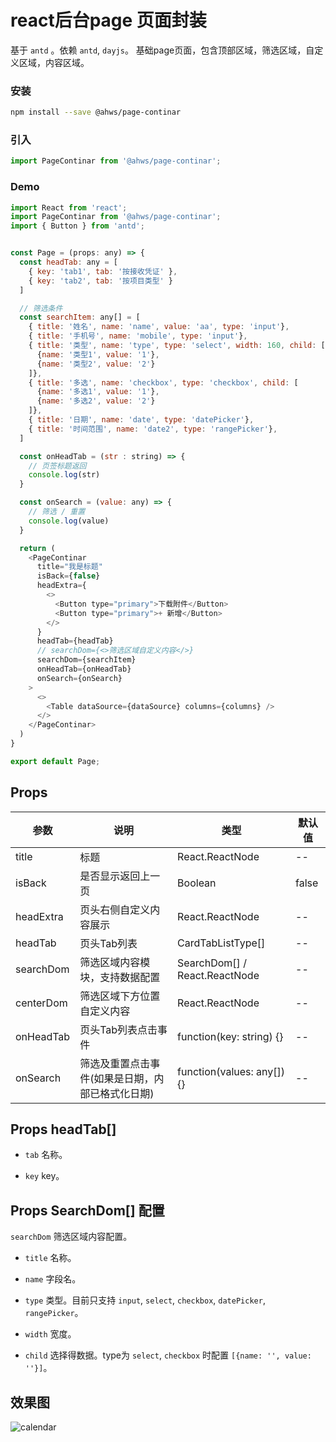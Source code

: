 react后台page 页面封装
===
基于 `antd` 。依赖 `antd`, `dayjs`。
基础page页面，包含顶部区域，筛选区域，自定义区域，内容区域。

### 安装

```bash
npm install --save @ahws/page-continar
```

### 引入

```jsx
import PageContinar from '@ahws/page-continar';
```

### Demo

<!--DemoStart,bgWhite,codePen,codeSandbox--> 
```js
import React from 'react';
import PageContinar from '@ahws/page-continar';
import { Button } from 'antd';


const Page = (props: any) => {
  const headTab: any = [
    { key: 'tab1', tab: '按接收凭证' },
    { key: 'tab2', tab: '按项目类型' }
  ]

  // 筛选条件
  const searchItem: any[] = [
    { title: '姓名', name: 'name', value: 'aa', type: 'input'},
    { title: '手机号', name: 'mobile', type: 'input'},
    { title: '类型', name: 'type', type: 'select', width: 160, child: [
      {name: '类型1', value: '1'},
      {name: '类型2', value: '2'}
    ]},
    { title: '多选', name: 'checkbox', type: 'checkbox', child: [
      {name: '多选1', value: '1'},
      {name: '多选2', value: '2'}
    ]},
    { title: '日期', name: 'date', type: 'datePicker'},
    { title: '时间范围', name: 'date2', type: 'rangePicker'},
  ]

  const onHeadTab = (str : string) => {
    // 页签标题返回
    console.log(str)
  }

  const onSearch = (value: any) => {
    // 筛选 / 重置
    console.log(value)
  }

  return (
    <PageContinar
      title="我是标题"
      isBack={false}
      headExtra={
        <>
          <Button type="primary">下载附件</Button>
          <Button type="primary">+ 新增</Button>
        </>
      }
      headTab={headTab}
      // searchDom={<>筛选区域自定义内容</>}
      searchDom={searchItem}
      onHeadTab={onHeadTab}
      onSearch={onSearch}
    >
      <>
        <Table dataSource={dataSource} columns={columns} />
      </>
    </PageContinar>
  )
}

export default Page;
```
<!--End-->

## Props

| 参数 | 说明 | 类型 | 默认值 |
| -------- | -------- | -------- | -------- |
| title | 标题 | React.ReactNode | -- |
| isBack | 是否显示返回上一页 | Boolean | false |
| headExtra | 页头右侧自定义内容展示 | React.ReactNode | -- |
| headTab | 页头Tab列表 | CardTabListType[] | -- |
| searchDom | 筛选区域内容模块，支持数据配置 | SearchDom[] / React.ReactNode | -- |
| centerDom | 筛选区域下方位置自定义内容 | React.ReactNode | -- |
| onHeadTab | 页头Tab列表点击事件 | function(key: string) {} | -- |
| onSearch | 筛选及重置点击事件(如果是日期，内部已格式化日期) | function(values: any[]) {} | -- |


## Props headTab[]

- `tab`   名称。

- `key`   key。


## Props SearchDom[] 配置

`searchDom` 筛选区域内容配置。

- `title`   名称。

- `name`   字段名。

- `type`  类型。目前只支持 `input`, `select`, `checkbox`, `datePicker`, `rangePicker`。

- `width`  宽度。

- `child`  选择得数据。type为 `select`, `checkbox` 时配置 `[{name: '', value: ''}]`。



## 效果图
![calendar](https://github.com/ybuiw/ahws/blob/master/packages/page-continar/1.png)

